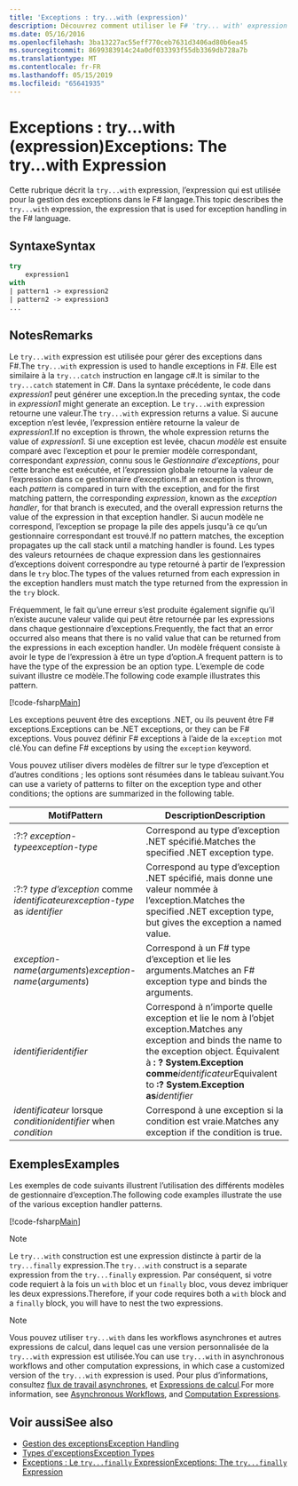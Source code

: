 ```yaml
---
title: 'Exceptions : try...with (expression)'
description: Découvrez comment utiliser le F# 'try... with' expression pour la gestion des exceptions.
ms.date: 05/16/2016
ms.openlocfilehash: 3ba13227ac55eff770ceb7631d3406ad80b6ea45
ms.sourcegitcommit: 8699383914c24a0df033393f55db3369db728a7b
ms.translationtype: MT
ms.contentlocale: fr-FR
ms.lasthandoff: 05/15/2019
ms.locfileid: "65641935"
---
```

# <a name="exceptions-the-trywith-expression"></a><span data-ttu-id="806df-103">Exceptions : try...with (expression)</span><span class="sxs-lookup"><span data-stu-id="806df-103">Exceptions: The try...with Expression</span></span>

<span data-ttu-id="806df-104">Cette rubrique décrit la `try...with` expression, l’expression qui est utilisée pour la gestion des exceptions dans le F# langage.</span><span class="sxs-lookup"><span data-stu-id="806df-104">This topic describes the `try...with` expression, the expression that is used for exception handling in the F# language.</span></span>

## <a name="syntax"></a><span data-ttu-id="806df-105">Syntaxe</span><span class="sxs-lookup"><span data-stu-id="806df-105">Syntax</span></span>

```fsharp
try
    expression1
with
| pattern1 -> expression2
| pattern2 -> expression3
...
```

## <a name="remarks"></a><span data-ttu-id="806df-106">Notes</span><span class="sxs-lookup"><span data-stu-id="806df-106">Remarks</span></span>

<span data-ttu-id="806df-107">Le `try...with` expression est utilisée pour gérer des exceptions dans F#.</span><span class="sxs-lookup"><span data-stu-id="806df-107">The `try...with` expression is used to handle exceptions in F#.</span></span> <span data-ttu-id="806df-108">Elle est similaire à la `try...catch` instruction en langage c#.</span><span class="sxs-lookup"><span data-stu-id="806df-108">It is similar to the `try...catch` statement in C#.</span></span> <span data-ttu-id="806df-109">Dans la syntaxe précédente, le code dans *expression1* peut générer une exception.</span><span class="sxs-lookup"><span data-stu-id="806df-109">In the preceding syntax, the code in *expression1* might generate an exception.</span></span> <span data-ttu-id="806df-110">Le `try...with` expression retourne une valeur.</span><span class="sxs-lookup"><span data-stu-id="806df-110">The `try...with` expression returns a value.</span></span> <span data-ttu-id="806df-111">Si aucune exception n’est levée, l’expression entière retourne la valeur de *expression1*.</span><span class="sxs-lookup"><span data-stu-id="806df-111">If no exception is thrown, the whole expression returns the value of *expression1*.</span></span> <span data-ttu-id="806df-112">Si une exception est levée, chacun *modèle* est ensuite comparé avec l’exception et pour le premier modèle correspondant, correspondant *expression*, connu sous le *Gestionnaire d’exceptions*, pour cette branche est exécutée, et l’expression globale retourne la valeur de l’expression dans ce gestionnaire d’exceptions.</span><span class="sxs-lookup"><span data-stu-id="806df-112">If an exception is thrown, each *pattern* is compared in turn with the exception, and for the first matching pattern, the corresponding *expression*, known as the *exception handler*, for that branch is executed, and the overall expression returns the value of the expression in that exception handler.</span></span> <span data-ttu-id="806df-113">Si aucun modèle ne correspond, l’exception se propage la pile des appels jusqu'à ce qu’un gestionnaire correspondant est trouvé.</span><span class="sxs-lookup"><span data-stu-id="806df-113">If no pattern matches, the exception propagates up the call stack until a matching handler is found.</span></span> <span data-ttu-id="806df-114">Les types des valeurs retournées de chaque expression dans les gestionnaires d’exceptions doivent correspondre au type retourné à partir de l’expression dans le `try` bloc.</span><span class="sxs-lookup"><span data-stu-id="806df-114">The types of the values returned from each expression in the exception handlers must match the type returned from the expression in the `try` block.</span></span>

<span data-ttu-id="806df-115">Fréquemment, le fait qu’une erreur s’est produite également signifie qu’il n’existe aucune valeur valide qui peut être retournée par les expressions dans chaque gestionnaire d’exceptions.</span><span class="sxs-lookup"><span data-stu-id="806df-115">Frequently, the fact that an error occurred also means that there is no valid value that can be returned from the expressions in each exception handler.</span></span> <span data-ttu-id="806df-116">Un modèle fréquent consiste à avoir le type de l’expression à être un type d’option.</span><span class="sxs-lookup"><span data-stu-id="806df-116">A frequent pattern is to have the type of the expression be an option type.</span></span> <span data-ttu-id="806df-117">L’exemple de code suivant illustre ce modèle.</span><span class="sxs-lookup"><span data-stu-id="806df-117">The following code example illustrates this pattern.</span></span>

[!code-fsharp[Main](../../../../samples/snippets/fsharp/lang-ref-2/snippet5601.fs)]

<span data-ttu-id="806df-118">Les exceptions peuvent être des exceptions .NET, ou ils peuvent être F# exceptions.</span><span class="sxs-lookup"><span data-stu-id="806df-118">Exceptions can be .NET exceptions, or they can be F# exceptions.</span></span> <span data-ttu-id="806df-119">Vous pouvez définir F# exceptions à l’aide de la `exception` mot clé.</span><span class="sxs-lookup"><span data-stu-id="806df-119">You can define F# exceptions by using the `exception` keyword.</span></span>

<span data-ttu-id="806df-120">Vous pouvez utiliser divers modèles de filtrer sur le type d’exception et d’autres conditions ; les options sont résumées dans le tableau suivant.</span><span class="sxs-lookup"><span data-stu-id="806df-120">You can use a variety of patterns to filter on the exception type and other conditions; the options are summarized in the following table.</span></span>

|<span data-ttu-id="806df-121">Motif</span><span class="sxs-lookup"><span data-stu-id="806df-121">Pattern</span></span>|<span data-ttu-id="806df-122">Description</span><span class="sxs-lookup"><span data-stu-id="806df-122">Description</span></span>|
|-------|-----------|
|<span data-ttu-id="806df-123">:?</span><span class="sxs-lookup"><span data-stu-id="806df-123">:?</span></span> <span data-ttu-id="806df-124">*exception-type*</span><span class="sxs-lookup"><span data-stu-id="806df-124">*exception-type*</span></span>|<span data-ttu-id="806df-125">Correspond au type d’exception .NET spécifié.</span><span class="sxs-lookup"><span data-stu-id="806df-125">Matches the specified .NET exception type.</span></span>|
|<span data-ttu-id="806df-126">:?</span><span class="sxs-lookup"><span data-stu-id="806df-126">:?</span></span> <span data-ttu-id="806df-127">*type d’exception* comme *identificateur*</span><span class="sxs-lookup"><span data-stu-id="806df-127">*exception-type* as *identifier*</span></span>|<span data-ttu-id="806df-128">Correspond au type d’exception .NET spécifié, mais donne une valeur nommée à l’exception.</span><span class="sxs-lookup"><span data-stu-id="806df-128">Matches the specified .NET exception type, but gives the exception a named value.</span></span>|
|<span data-ttu-id="806df-129">*exception-name*(*arguments*)</span><span class="sxs-lookup"><span data-stu-id="806df-129">*exception-name*(*arguments*)</span></span>|<span data-ttu-id="806df-130">Correspond à un F# type d’exception et lie les arguments.</span><span class="sxs-lookup"><span data-stu-id="806df-130">Matches an F# exception type and binds the arguments.</span></span>|
|<span data-ttu-id="806df-131">*identifier*</span><span class="sxs-lookup"><span data-stu-id="806df-131">*identifier*</span></span>|<span data-ttu-id="806df-132">Correspond à n’importe quelle exception et lie le nom à l’objet exception.</span><span class="sxs-lookup"><span data-stu-id="806df-132">Matches any exception and binds the name to the exception object.</span></span> <span data-ttu-id="806df-133">Équivalent à **: ? System.Exception comme**_identificateur_</span><span class="sxs-lookup"><span data-stu-id="806df-133">Equivalent to **:? System.Exception as**_identifier_</span></span>|
|<span data-ttu-id="806df-134">*identificateur* lorsque *condition*</span><span class="sxs-lookup"><span data-stu-id="806df-134">*identifier* when *condition*</span></span>|<span data-ttu-id="806df-135">Correspond à une exception si la condition est vraie.</span><span class="sxs-lookup"><span data-stu-id="806df-135">Matches any exception if the condition is true.</span></span>|

## <a name="examples"></a><span data-ttu-id="806df-136">Exemples</span><span class="sxs-lookup"><span data-stu-id="806df-136">Examples</span></span>

<span data-ttu-id="806df-137">Les exemples de code suivants illustrent l’utilisation des différents modèles de gestionnaire d’exception.</span><span class="sxs-lookup"><span data-stu-id="806df-137">The following code examples illustrate the use of the various exception handler patterns.</span></span>

[!code-fsharp[Main](../../../../samples/snippets/fsharp/lang-ref-2/snippet5602.fs)]

> [!NOTE]
> <span data-ttu-id="806df-138">Le `try...with` construction est une expression distincte à partir de la `try...finally` expression.</span><span class="sxs-lookup"><span data-stu-id="806df-138">The `try...with` construct is a separate expression from the `try...finally` expression.</span></span> <span data-ttu-id="806df-139">Par conséquent, si votre code requiert à la fois un `with` bloc et un `finally` bloc, vous devez imbriquer les deux expressions.</span><span class="sxs-lookup"><span data-stu-id="806df-139">Therefore, if your code requires both a `with` block and a `finally` block, you will have to nest the two expressions.</span></span>

> [!NOTE]
> <span data-ttu-id="806df-140">Vous pouvez utiliser `try...with` dans les workflows asynchrones et autres expressions de calcul, dans lequel cas une version personnalisée de la `try...with` expression est utilisée.</span><span class="sxs-lookup"><span data-stu-id="806df-140">You can use `try...with` in asynchronous workflows and other computation expressions, in which case a customized version of the `try...with` expression is used.</span></span> <span data-ttu-id="806df-141">Pour plus d’informations, consultez [flux de travail asynchrones](../asynchronous-workflows.md), et [Expressions de calcul](../computation-expressions.md).</span><span class="sxs-lookup"><span data-stu-id="806df-141">For more information, see [Asynchronous Workflows](../asynchronous-workflows.md), and [Computation Expressions](../computation-expressions.md).</span></span>

## <a name="see-also"></a><span data-ttu-id="806df-142">Voir aussi</span><span class="sxs-lookup"><span data-stu-id="806df-142">See also</span></span>

- [<span data-ttu-id="806df-143">Gestion des exceptions</span><span class="sxs-lookup"><span data-stu-id="806df-143">Exception Handling</span></span>](index.md)
- [<span data-ttu-id="806df-144">Types d'exceptions</span><span class="sxs-lookup"><span data-stu-id="806df-144">Exception Types</span></span>](exception-types.md)
- [<span data-ttu-id="806df-145">Exceptions : Le `try...finally` Expression</span><span class="sxs-lookup"><span data-stu-id="806df-145">Exceptions: The `try...finally` Expression</span></span>](the-try-finally-expression.md)
